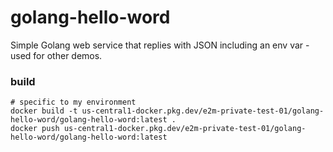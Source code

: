 # golang-hello-word
Simple Golang web service that replies with JSON including an env var - used for other demos.

### build

```
# specific to my environment
docker build -t us-central1-docker.pkg.dev/e2m-private-test-01/golang-hello-word/golang-hello-word:latest .
docker push us-central1-docker.pkg.dev/e2m-private-test-01/golang-hello-word/golang-hello-word:latest
```